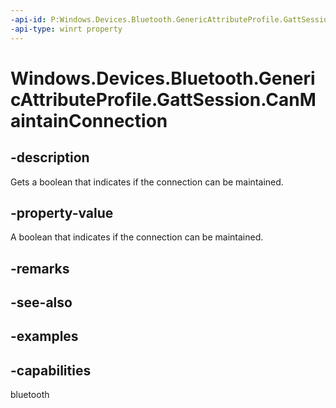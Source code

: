 ```yaml
---
-api-id: P:Windows.Devices.Bluetooth.GenericAttributeProfile.GattSession.CanMaintainConnection
-api-type: winrt property
---
```


<!-- Property syntax.
public bool CanMaintainConnection { get; }
-->

# Windows.Devices.Bluetooth.GenericAttributeProfile.GattSession.CanMaintainConnection

## -description
Gets a boolean that indicates if the connection can be maintained.

## -property-value
A boolean that indicates if the connection can be maintained.

## -remarks

## -see-also

## -examples


## -capabilities
bluetooth
